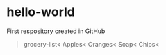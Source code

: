 # hello-world
First respository created in GitHub
 >grocery-list<
>Apples<
>Oranges<
>Soap<
>Chips<   
